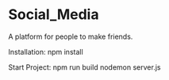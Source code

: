 # Social_Media
A platform for people to make friends.

Installation:
npm install

Start Project:
npm run build
nodemon server.js
